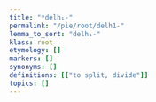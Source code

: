 ```yaml
---
title: "*delh₁-"
permalink: "/pie/root/delh1-"
lemma_to_sort: "delh₁-"
klass: root
etymology: []
markers: []
synonyms: []
definitions: [["to split, divide"]]
topics: []
---
```

